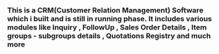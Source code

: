 <H3>This is a CRM(Customer Relation Management) Software which i built and is still in running phase. It includes various modules like Inquiry , FollowUp , Sales Order Details , Item groups - subgroups details , Quotations Registry and much more
